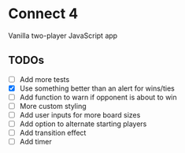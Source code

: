 # Connect 4

Vanilla two-player JavaScript app

## TODOs

- [ ] Add more tests
- [x] Use something better than an alert for wins/ties
- [ ] Add function to warn if opponent is about to win
- [ ] More custom styling
- [ ] Add user inputs for more board sizes
- [ ] Add option to alternate starting players
- [ ] Add transition effect
- [ ] Add timer
